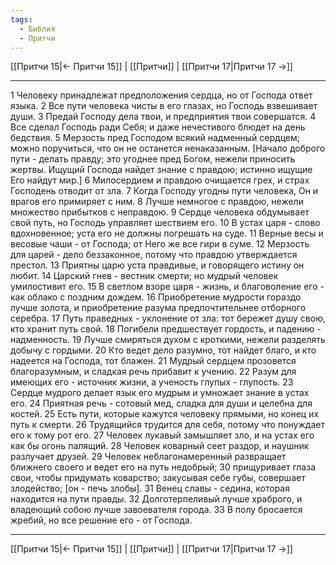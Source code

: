 ```yaml
---
tags:
  - Библия
  - Притчи
---
```

[[Притчи 15|← Притчи 15]] | [[Притчи]] | [[Притчи 17|Притчи 17 →]]

---
1 Человеку принадлежат предположения сердца, но от Господа ответ языка.
2 Все пути человека чисты в его глазах, но Господь взвешивает души.
3 Предай Господу дела твои, и предприятия твои совершатся.
4 Все сделал Господь ради Себя; и даже нечестивого блюдет на день бедствия.
5 Мерзость пред Господом всякий надменный сердцем; можно поручиться, что он не останется ненаказанным. [Начало доброго пути - делать правду; это угоднее пред Богом, нежели приносить жертвы. Ищущий Господа найдет знание с правдою; истинно ищущие Его найдут мир.]
6 Милосердием и правдою очищается грех, и страх Господень отводит от зла.
7 Когда Господу угодны пути человека, Он и врагов его примиряет с ним.
8 Лучше немногое с правдою, нежели множество прибытков с неправдою.
9 Сердце человека обдумывает свой путь, но Господь управляет шествием его.
10 В устах царя - слово вдохновенное; уста его не должны погрешать на суде.
11 Верные весы и весовые чаши - от Господа; от Него же все гири в суме.
12 Мерзость для царей - дело беззаконное, потому что правдою утверждается престол.
13 Приятны царю уста правдивые, и говорящего истину он любит.
14 Царский гнев - вестник смерти; но мудрый человек умилостивит его.
15 В светлом взоре царя - жизнь, и благоволение его - как облако с поздним дождем.
16 Приобретение мудрости гораздо лучше золота, и приобретение разума предпочтительнее отборного серебра.
17 Путь праведных - уклонение от зла: тот бережет душу свою, кто хранит путь свой.
18 Погибели предшествует гордость, и падению - надменность.
19 Лучше смиряться духом с кроткими, нежели разделять добычу с гордыми.
20 Кто ведет дело разумно, тот найдет благо, и кто надеется на Господа, тот блажен.
21 Мудрый сердцем прозовется благоразумным, и сладкая речь прибавит к учению.
22 Разум для имеющих его - источник жизни, а ученость глупых - глупость.
23 Сердце мудрого делает язык его мудрым и умножает знание в устах его.
24 Приятная речь - сотовый мед, сладка для души и целебна для костей.
25 Есть пути, которые кажутся человеку прямыми, но конец их путь к смерти.
26 Трудящийся трудится для себя, потому что понуждает его к тому рот его.
27 Человек лукавый замышляет зло, и на устах его как бы огонь палящий.
28 Человек коварный сеет раздор, и наушник разлучает друзей.
29 Человек неблагонамеренный развращает ближнего своего и ведет его на путь недобрый;
30 прищуривает глаза свои, чтобы придумать коварство; закусывая себе губы, совершает злодейство; [он - печь злобы].
31 Венец славы - седина, которая находится на пути правды.
32 Долготерпеливый лучше храброго, и владеющий собою лучше завоевателя города.
33 В полу бросается жребий, но все решение его - от Господа.

---
[[Притчи 15|← Притчи 15]] | [[Притчи]] | [[Притчи 17|Притчи 17 →]]